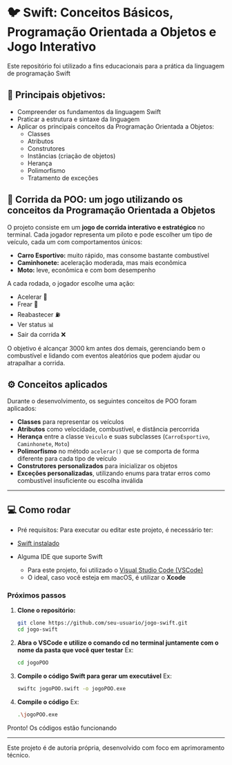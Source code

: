 # 🐦 Swift: Conceitos Básicos, Programação Orientada a Objetos e Jogo Interativo

Este repositório foi utilizado a fins educacionais para a prática da linguagem de programação Swift

## 🎯 Principais objetivos:
- Compreender os fundamentos da linguagem Swift
- Praticar a estrutura e sintaxe da linguagem
- Aplicar os principais conceitos da Programação Orientada a Objetos:
  - Classes
  - Atributos
  - Construtores
  - Instâncias (criação de objetos)
  - Herança
  - Polimorfismo
  - Tratamento de exceções

## 🚗 Corrida da POO: um jogo utilizando os conceitos da Programação Orientada a Objetos
O projeto consiste em um **jogo de corrida interativo e estratégico** no terminal. Cada jogador representa um piloto e pode escolher um tipo de veículo, cada um com comportamentos únicos:

- **Carro Esportivo:** muito rápido, mas consome bastante combustível
- **Caminhonete:** aceleração moderada, mas mais econômica
- **Moto:** leve, econômica e com bom desempenho

A cada rodada, o jogador escolhe uma ação:
- Acelerar 💨
- Frear 🚫
- Reabastecer ⛽
- Ver status 📊
- Sair da corrida ❌

O objetivo é alcançar 3000 km antes dos demais, gerenciando bem o combustível e lidando com eventos aleatórios que podem ajudar ou atrapalhar a corrida.

## ⚙️ Conceitos aplicados

Durante o desenvolvimento, os seguintes conceitos de POO foram aplicados:

- **Classes** para representar os veículos
- **Atributos** como velocidade, combustível, e distância percorrida
- **Herança** entre a classe `Veiculo` e suas subclasses (`CarroEsportivo`, `Caminhonete`, `Moto`)
- **Polimorfismo** no método `acelerar()` que se comporta de forma diferente para cada tipo de veículo
- **Construtores personalizados** para inicializar os objetos
- **Exceções personalizadas**, utilizando enums para tratar erros como combustível insuficiente ou escolha inválida

---

## 💻 Como rodar
- Pré requisitos:
Para executar ou editar este projeto, é necessário ter:

- [Swift instalado](https://www.swift.org/install/linux)
- Alguma IDE que suporte Swift
  - Para este projeto, foi utilizado o [Visual Studio Code (VSCode)](https://code.visualstudio.com/download)
  - O ideal, caso você esteja em macOS, é utilizar o **Xcode**

### Próximos passos
1. **Clone o repositório:**
   ```bash
   git clone https://github.com/seu-usuario/jogo-swift.git
   cd jogo-swift
   ```
2. **Abra o VSCode e utilize o comando cd no terminal juntamente com o nome da pasta que você quer testar**
   Ex:
   ```bash
   cd jogoPOO
   ```
3. **Compile o código Swift para gerar um executável**
   Ex:
   ```bash
   swiftc jogoPOO.swift -o jogoPOO.exe
   ```
4. **Compile o código**
   Ex:
   ```bash
   .\jogoPOO.exe
   ```

Pronto! Os códigos estão funcionando

--- 

Este projeto é de autoria própria, desenvolvido com foco em aprimoramento técnico.
